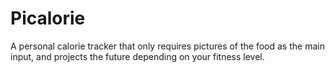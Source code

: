 # Picalorie
A personal calorie tracker that only requires pictures of the food as the main input, and projects the future depending on your fitness level.
